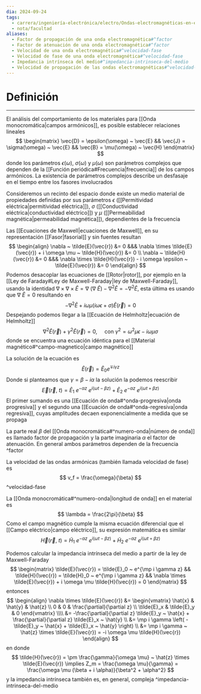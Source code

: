 ```yaml
---
dia: 2024-09-24
tags:
  - carrera/ingeniería-electrónica/electro/Ondas-electromagnéticas-en-el-vacío
  - nota/facultad
aliases:
  - Factor de propagación de una onda electromagnética#^factor
  - Factor de atenuación de una onda electromagnética#^factor
  - Velocidad de una onda electromagnética#^velocidad-fase
  - Velocidad de fase de una onda electromagnética#^velocidad-fase
  - Impedancia intrínseca del medio#^impedancia-intrinseca-del-medio
  - Velocidad de propagación de las ondas electromagnéticas#^velocidad-fase
---
```

# Definición
---
El análisis del comportamiento de los materiales para [[Onda monocromática|campos armónicos]], es posible establecer relaciones lineales $$ \begin{matrix} 
    \vec{D} = \epsilon(\omega) ~ \vec{E} &&
    \vec{J} = \sigma(\omega) ~ \vec{E} &&
    \vec{B} = \mu(\omega) ~ \vec{H}
\end{matrix} $$ donde los parámetros $\epsilon(\omega)$, $\sigma(\omega)$ y $\mu(\omega)$ son parámetros complejos que dependen de la [[Función periódica#Frecuencia|frecuencia]] de los campos armónicos. La existencia de parámetros complejos describe un desfasaje en el tiempo entre los fasores involucrados

Consideremos un recinto del espacio donde existe un medio material de propiedades definidas por sus parámetros $\epsilon$ ([[Permitividad eléctrica|permitividad eléctrica]]), $\sigma$ ([[Conductividad eléctrica|conductividad eléctrico]]) y $\mu$ ([[Permeabilidad magnética|permeabilidad magnética]]), dependientes de la frecuencia

Las [[Ecuaciones de Maxwell|ecuaciones de Maxwell]], en su representación [[Fasor|fasorial]] y sin fuentes resultan $$ \begin{align} 
    \nabla ~ \tilde{E}(\vec{r}) &= 0 &&& \nabla \times \tilde{E}(\vec{r}) + i \omega \mu ~ \tilde{H}(\vec{r}) &= 0 \\
    \nabla ~ \tilde{H}(\vec{r}) &= 0 &&& \nabla \times \tilde{H}(\vec{r}) - i \omega \epsilon ~ \tilde{E}(\vec{r}) &= 0
\end{align} $$
Podemos desacoplar las ecuaciones de [[Rotor|rotor]], por ejemplo en la [[Ley de Faraday#Ley de Maxwell-Faraday|ley de Maxwell-Faraday]], usando la identidad $\nabla \times \nabla \times \tilde{E} = \nabla ~ (\nabla ~ \tilde{E}) - \nabla^2 \tilde{E} = -\nabla^2 \tilde{E}$, esta última es usando que $\nabla ~ \tilde{E} = 0$ resultando en $$ -\nabla^2 \tilde{E} + i \omega \mu (i \omega \epsilon + \sigma) \tilde{E}(\vec{r}) = 0 $$
Despejando podemos llegar a la [[Ecuación de Helmholtz|ecuación de Helmholtz]] $$ \nabla^2 \tilde{E}(\vec{r}) + \gamma^2 \tilde{E}(\vec{r}) = 0, ~~~~~ \text{con} ~ \gamma^2 = \omega^2 \mu \epsilon - i \omega \mu \sigma $$ donde se encuentra una ecuación idéntica para el [[Material magnético#^campo-magnetico|campo magnético]]

La solución de la ecuación es $$ \tilde{E}(\vec{r}) = \tilde{E}_0 e^{\mp i \gamma z} $$
Donde si planteamos que $\gamma = \beta - i\alpha$ la solución la podemos reescribir $$ \vec{E}(\vec{r},~t) = \tilde{E}_1 ~ e^{-\alpha z} ~ e^{i(\omega t - \beta z)} + \tilde{E}_2 ~ e^{-\alpha z} ~ e^{i(\omega t + \beta z)} $$
El primer sumando es una [[Ecuación de onda#^onda-progresiva|onda progresiva]] y el segundo una [[Ecuación de onda#^onda-regresiva|onda regresiva]], cuyas amplitudes decaen exponencialmente a medida que se propaga

La parte real $\beta$ del [[Onda monocromática#^numero-onda|número de onda]] es llamado factor de propagación y la parte imaginaria $\alpha$ el factor de atenuación. En general ambos parámetros dependen de la frecuencia ^factor

La velocidad de las ondas armónicas (también llamada velocidad de fase) es $$ v_f = \frac{\omega}{\beta} $$ ^velocidad-fase

La [[Onda monocromática#^numero-onda|longitud de onda]] en el material es $$ \lambda = \frac{2\pi}{\beta} $$
Como el campo magnético cumple la misma ecuación diferencial que el [[Campo eléctrico|campo eléctrico]], su expresión matemática es similar $$ \vec{H}(\vec{r},~t) = \tilde{H}_1 ~ e^{-\alpha z} ~ e^{i(\omega t - \beta z)} + \tilde{H}_2 ~ e^{-\alpha z} ~ e^{i(\omega t + \beta z)} $$

Podemos calcular la impedancia intrínseca del medio a partir de la ley de Maxwell-Faraday $$ \begin{matrix} 
    \tilde{E}(\vec{r}) = \tilde{E}_0 ~ e^{\mp i \gamma z} &&
    \tilde{H}(\vec{r}) = \tilde{H}_0 ~ e^{\mp i \gamma z} &&
    \nabla \times \tilde{E}(\vec{r}) + i \omega \mu \tilde{H}(\vec{r}) = 0
\end{matrix} $$ entonces $$ \begin{align} 
    \nabla \times \tilde{E}(\vec{r}) &= \begin{vmatrix} 
        \hat{x} & \hat{y} & \hat{z} \\
        0 & 0 & \frac{\partial}{\partial z} \\
        \tilde{E}_x & \tilde{E}_y & 0
    \end{vmatrix} \\\\
     &= -\frac{\partial}{\partial z} \tilde{E}_y ~ \hat{x} + \frac{\partial}{\partial z} \tilde{E}_x ~ \hat{y} \\
     &= \mp i \gamma \left( -\tilde{E}_y ~ \hat{x} + \tilde{E}_x ~ \hat{y} \right) \\
     &= \mp i \gamma ~ \hat{z} \times \tilde{E}(\vec{r}) = -i \omega \mu \tilde{H}(\vec{r})
\end{align} $$ en donde $$ \tilde{H}(\vec{r}) = \pm \frac{\gamma}{\omega \mu} ~ \hat{z} \times \tilde{E}(\vec{r}) \implies Z_m = \frac{\omega \mu}{\gamma} = \frac{\omega \mu (\beta + i \alpha)}{\beta^2 + \alpha^2} $$ y la impedancia intrínseca también es, en general, compleja
 ^impedancia-intrinseca-del-medio